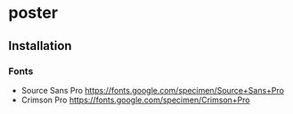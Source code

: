 # poster

## Installation
### Fonts
* Source Sans Pro https://fonts.google.com/specimen/Source+Sans+Pro
* Crimson Pro https://fonts.google.com/specimen/Crimson+Pro